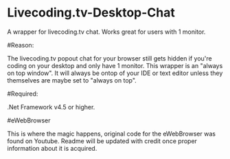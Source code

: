 # Livecoding.tv-Desktop-Chat
A wrapper for livecoding.tv chat. Works great for users with 1 monitor.

#Reason:

The livecoding.tv popout chat for your browser still gets hidden if you're coding on your desktop and only have 1 monitor. This wrapper is an "always on top window". It will always be ontop of your IDE or text editor unless they themselves are maybe set to "always on top".

#Required:

.Net Framework v4.5 or higher.

#eWebBrowser

This is where the magic happens, original code for the eWebBrowser was found on Youtube. Readme will be updated with credit once proper information about it is acquired.
